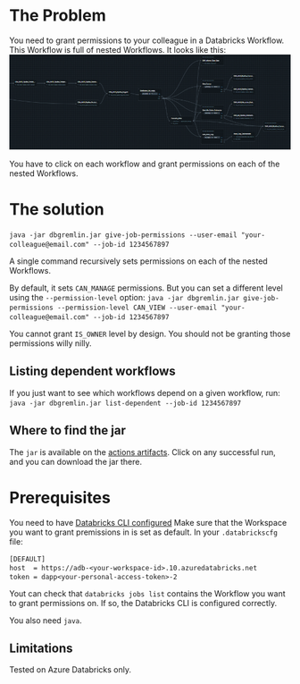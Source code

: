 # The Problem
You need to grant permissions to your colleague in a Databricks Workflow.
This Workflow is full of nested Workflows. 
It looks like this:
![Workflow](./workflow.PNG)

You have to click on each workflow and grant permissions on each
of the nested Workflows.

# The solution
`java -jar dbgremlin.jar give-job-permissions --user-email "your-colleague@email.com" --job-id 1234567897`

A single command recursively sets permissions on each of the nested Workflows.

By default, it sets `CAN_MANAGE` permissions. But you can set a different level using the
`--permission-level` option:
`java -jar dbgremlin.jar give-job-permissions --permission-level CAN_VIEW --user-email "your-colleague@email.com" --job-id 1234567897`

You cannot grant `IS_OWNER` level by design. You should not be granting those permissions willy nilly.

## Listing dependent workflows
If you just want to see which workflows depend on a given workflow, run:
`java -jar dbgremlin.jar list-dependent --job-id 1234567897`

## Where to find the jar
The `jar` is available on the [actions artifacts](https://github.com/JoaquinIglesiasTurina/dbgremlin/actions).
Click on any successful run, and you can download the jar there.

# Prerequisites
You need to have [Databricks CLI configured](https://learn.microsoft.com/en-us/azure/databricks/dev-tools/cli/tutorial)
Make sure that the Workspace you want to grant premissions in is set as default. In your `.databrickscfg` file:
```
[DEFAULT]
host  = https://adb-<your-workspace-id>.10.azuredatabricks.net
token = dapp<your-personal-access-token>-2
```
Yout can check that `databricks jobs list` contains the Workflow you want to grant permissions on. If so, the Databricks CLI is configured correctly.

You also need `java`.

## Limitations
Tested on Azure Databricks only.
